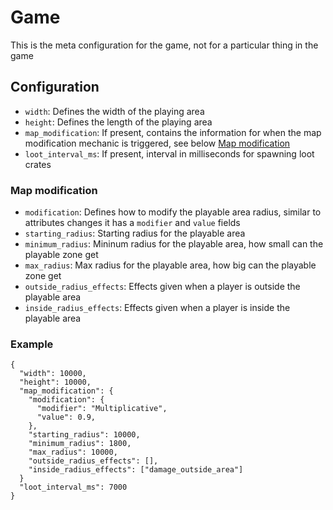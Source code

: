 # Game

This is the meta configuration for the game, not for a particular thing in the game

## Configuration

- `width`: Defines the width of the playing area
- `height`: Defines the length of the playing area
- `map_modification`: If present, contains the information for when the map modification mechanic is triggered, see below [Map modification](#map-modification)
- `loot_interval_ms`: If present, interval in milliseconds for spawning loot crates

### Map modification

- `modification`: Defines how to modify the playable area radius, similar to attributes changes it has a `modifier` and `value` fields
- `starting_radius`: Starting radius for the playable area
- `minimum_radius`: Mininum radius for the playable area, how small can the playable zone get
- `max_radius`: Max radius for the playable area, how big can the playable zone get
- `outside_radius_effects`: Effects given when a player is outside the playable area
- `inside_radius_effects`: Effects given when a player is inside the playable area

### Example

```
{
  "width": 10000,
  "height": 10000,
  "map_modification": {
    "modification": {
      "modifier": "Multiplicative",
      "value": 0.9,
    },
    "starting_radius": 10000,
    "minimum_radius": 1800,
    "max_radius": 10000,
    "outside_radius_effects": [],
    "inside_radius_effects": ["damage_outside_area"]
  }
  "loot_interval_ms": 7000
}
```
